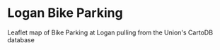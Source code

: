 # Logan Bike Parking
Leaflet map of Bike Parking at Logan pulling from the Union's CartoDB database
